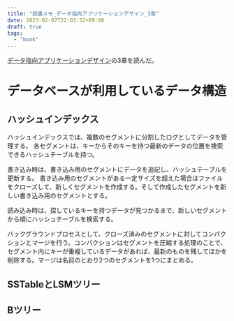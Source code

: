 ```yaml
---
title: "読書メモ_データ指向アプリケーションデザイン_3章"
date: 2023-02-07T22:03:52+09:00
draft: true
tags:
  - "book"
---
```


[データ指向アプリケーションデザイン](https://www.oreilly.co.jp/books/9784873118703/)の3章を読んだ。

<!--more-->

# データベースが利用しているデータ構造

## ハッシュインデックス

ハッシュインデックスでは、複数のセグメントに分割したログとしてデータを管理する。
各セグメントは、キーからそのキーを持つ最新のデータの位置を検索できるハッシュテーブルを持つ。

書き込み時は、書き込み用のセグメントにデータを追記し、ハッシュテーブルを更新する。
書き込み用のセグメントがある一定サイズを超えた場合はファイルをクローズして、新しくセグメントを作成する。そして作成したセグメントを新しい書き込み用のセグメントとする。

読み込み時は、探しているキーを持つデータが見つかるまで、新しいセグメントから順にハッシュテーブルを検索する。

バックグラウンドプロセスとして、クローズ済みのセグメントに対してコンパクションとマージを行う。コンパクションはセグメントを圧縮する処理のことで、セグメント内にキーが重複しているデータがあれば、最新のものを残してほかを削除する。マージは名前のとおり2つのセグメントを1つにまとめる。

## SSTableとLSMツリー

## Bツリー
